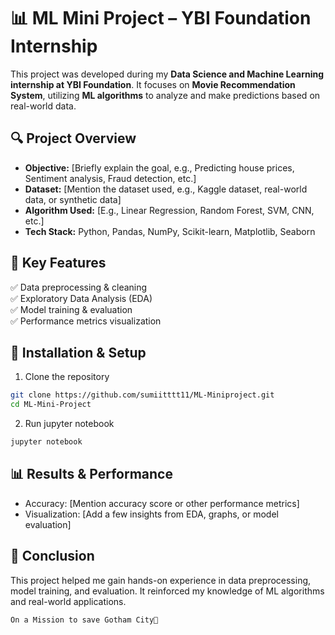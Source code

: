 # 📊 ML Mini Project – YBI Foundation Internship

This project was developed during my **Data Science and Machine Learning internship at YBI Foundation**. It focuses on **Movie Recommendation System**, utilizing **ML algorithms** to analyze and make predictions based on real-world data.

## 🔍 Project Overview
- **Objective:** [Briefly explain the goal, e.g., Predicting house prices, Sentiment analysis, Fraud detection, etc.]
- **Dataset:** [Mention the dataset used, e.g., Kaggle dataset, real-world data, or synthetic data]
- **Algorithm Used:** [E.g., Linear Regression, Random Forest, SVM, CNN, etc.]
- **Tech Stack:** Python, Pandas, NumPy, Scikit-learn, Matplotlib, Seaborn

## 🚀 Key Features
✅ Data preprocessing & cleaning  
✅ Exploratory Data Analysis (EDA)  
✅ Model training & evaluation  
✅ Performance metrics visualization  
 
## 🔧 Installation & Setup
1. Clone the repository  
```sh
git clone https://github.com/sumiitttt11/ML-Miniproject.git
cd ML-Mini-Project
 ```
2. Run jupyter notebook
```sh
jupyter notebook
```

## 📊 Results & Performance
- Accuracy: [Mention accuracy score or other performance metrics]
- Visualization: [Add a few insights from EDA, graphs, or model evaluation]

## 📝 Conclusion
This project helped me gain hands-on experience in data preprocessing, model training, and evaluation. It reinforced my knowledge of ML algorithms and real-world applications.

```md
On a Mission to save Gotham City🦇


